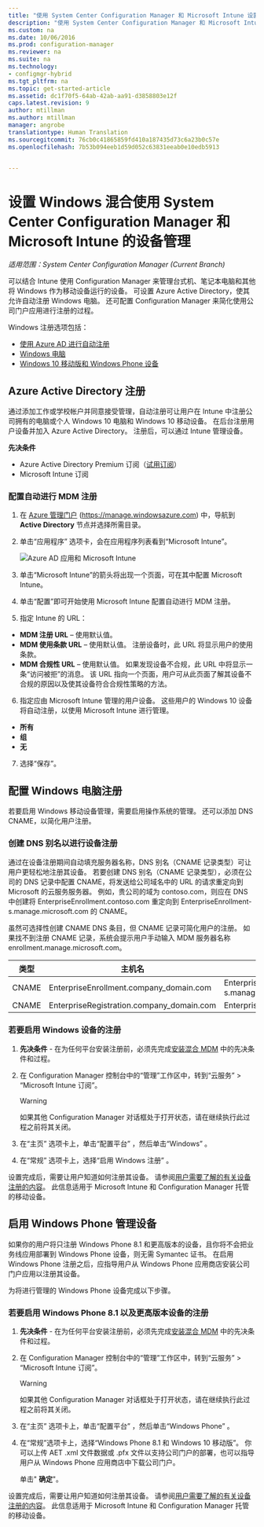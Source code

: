 ```yaml
---
title: "使用 System Center Configuration Manager 和 Microsoft Intune 设置 Windows 混合设备管理 | Microsoft Docs"
description: "使用 System Center Configuration Manager 和 Microsoft Intune 设置 Windows 设备管理。"
ms.custom: na
ms.date: 10/06/2016
ms.prod: configuration-manager
ms.reviewer: na
ms.suite: na
ms.technology:
- configmgr-hybrid
ms.tgt_pltfrm: na
ms.topic: get-started-article
ms.assetid: dc1f70f5-64ab-42ab-aa91-d3858803e12f
caps.latest.revision: 9
author: mtillman
ms.author: mtillman
manager: angrobe
translationtype: Human Translation
ms.sourcegitcommit: 76cb0c41865859fd410a187435d73c6a23b0c57e
ms.openlocfilehash: 7b53b094eeb1d59d052c63831eeab0e10edb5913


---
```

# <a name="set-up-windows-hybrid-device-management-with-system-center-configuration-manager-and-microsoft-intune"></a>设置 Windows 混合使用 System Center Configuration Manager 和 Microsoft Intune 的设备管理

*适用范围：System Center Configuration Manager (Current Branch)*

可以结合 Intune 使用 Configuration Manager 来管理台式机、笔记本电脑和其他将 Windows 作为移动设备运行的设备。 可设置 Azure Active Directory，使其允许自动注册 Windows 电脑。 还可配置 Configuration Manager 来简化使用公司门户应用进行注册的过程。


Windows 注册选项包括：

- [使用 Azure AD 进行自动注册](#azure-active-directory-enrollment)
- [Windows 电脑](#set-up-windows-device-enrollment)
- [Windows 10 移动版和 Windows Phone 设备](#enable-windows-phone-devices)

## <a name="azure-active-directory-enrollment"></a>Azure Active Directory 注册

通过添加工作或学校帐户并同意接受管理，自动注册可让用户在 Intune 中注册公司拥有的电脑或个人 Windows 10 电脑和 Windows 10 移动设备。 在后台注册用户设备并加入 Azure Active Directory。 注册后，可以通过 Intune 管理设备。

**先决条件**
- Azure Active Directory Premium 订阅（[试用订阅](http://go.microsoft.com/fwlink/?LinkID=816845)）
- Microsoft Intune 订阅


### <a name="configure-automatic-mdm-enrollment"></a>配置自动进行 MDM 注册

1. 在 [Azure 管理门户](https://manage.windowsazure.com) (https://manage.windowsazure.com) 中，导航到 **Active Directory** 节点并选择所需目录。

2. 单击“应用程序” 选项卡，会在应用程序列表看到“Microsoft Intune”。

    ![Azure AD 应用和 Microsoft Intune](../media/aad-intune-app.png)

3. 单击“Microsoft Intune”的箭头将出现一个页面，可在其中配置 Microsoft Intune。

4. 单击“配置”即可开始使用 Microsoft Intune 配置自动进行 MDM 注册。

5. 指定 Intune 的 URL：

  - **MDM 注册 URL** – 使用默认值。
  - **MDM 使用条款 URL** – 使用默认值。 注册设备时，此 URL 将显示用户的使用条款。
  - **MDM 合规性 URL** – 使用默认值。 如果发现设备不合规，此 URL 中将显示一条“访问被拒”的消息。 该 URL 指向一个页面，用户可从此页面了解其设备不合规的原因以及使其设备符合合规性策略的方法。

6.  指定应由 Microsoft Intune 管理的用户设备。 这些用户的 Windows 10 设备将自动注册，以使用 Microsoft Intune 进行管理。

  - **所有**
  - **组**
  - **无**

7. 选择“保存”。

## <a name="configure-windows-pc-enrollment"></a>配置 Windows 电脑注册
 若要启用 Windows 移动设备管理，需要启用操作系统的管理。  还可以添加 DNS CNAME，以简化用户注册。

### <a name="create-dns-alias-for-device-enrollment"></a>创建 DNS 别名以进行设备注册  
 通过在设备注册期间自动填充服务器名称，DNS 别名（CNAME 记录类型）可让用户更轻松地注册其设备。 若要创建 DNS 别名（CNAME 记录类型），必须在公司的 DNS 记录中配置 CNAME，将发送给公司域名中的 URL 的请求重定向到 Microsoft 的云服务服务器。  例如，贵公司的域为 contoso.com，则应在 DNS 中创建将 EnterpriseEnrollment.contoso.com 重定向到 EnterpriseEnrollment-s.manage.microsoft.com 的 CNAME。  

 虽然可选择性创建 CNAME DNS 条目，但 CNAME 记录可简化用户的注册。 如果找不到注册 CNAME 记录，系统会提示用户手动输入 MDM 服务器名称 enrollment.manage.microsoft.com。

|类型|主机名|指向|  
|----------|---------------|---------------|  
|CNAME|EnterpriseEnrollment.company_domain.com|EnterpriseEnrollment-s.manage.microsoft.com|  
|CNAME|EnterpriseRegistration.company_domain.com|EnterpriseRegistration.windows.net|  
### <a name="to-enable-enrollment-for-windows-devices"></a>若要启用 Windows 设备的注册  

1.  **先决条件** - 在为任何平台安装注册前，必须先完成[安装混合 MDM](setup-hybrid-mdm.md) 中的先决条件和过程。  

2.  在 Configuration Manager 控制台中的“管理”工作区中，转到“云服务” > “Microsoft Intune 订阅”。  

    > [!WARNING]  
    >  如果其他 Configuration Manager 对话框处于打开状态，请在继续执行此过程之前将其关闭。  

3.  在“主页”  选项卡上，单击“配置平台” ，然后单击“Windows” 。  

4.  在“常规”  选项卡上，选择“启用 Windows 注册” 。  

 设置完成后，需要让用户知道如何注册其设备。 请参阅[用户需要了解的有关设备注册的内容](https://docs.microsoft.com/intune/deploy-use/what-to-tell-your-end-users-about-using-microsoft-intune)。 此信息适用于 Microsoft Intune 和 Configuration Manager 托管的移动设备。

## <a name="enable-windows-phone-devices"></a>启用 Windows Phone 管理设备  
  如果你的用户将只注册 Windows Phone 8.1 和更高版本的设备，且你将不会把业务线应用部署到 Windows Phone 设备，则无需 Symantec 证书。 在启用 Windows Phone 注册之后，应指导用户从 Windows Phone 应用商店安装公司门户应用以注册其设备。  

  为将进行管理的 Windows Phone 设备完成以下步骤。  

### <a name="to-enable-enrollment-for-windows-phone-81-and-later-devices"></a>若要启用 Windows Phone 8.1 以及更高版本设备的注册  

 1.  **先决条件** - 在为任何平台安装注册前，必须先完成[安装混合 MDM](setup-hybrid-mdm.md) 中的先决条件和过程。  

 2.  在 Configuration Manager 控制台中的“管理”工作区中，转到“云服务” > “Microsoft Intune 订阅”。  

     > [!WARNING]  
     >  如果其他 Configuration Manager 对话框处于打开状态，请在继续执行此过程之前将其关闭。  

 3.  在“主页”  选项卡上，单击“配置平台” ，然后单击“Windows Phone” 。  

 4.  在“常规”选项卡上，选择“Windows Phone 8.1 和 Windows 10 移动版”。 你可以上传 AET .xml 文件数据或 .pfx 文件以支持公司门户的部署，也可以指导用户从 Windows Phone 应用商店中下载公司门户。  

      单击" **确定**"。  

  设置完成后，需要让用户知道如何注册其设备。 请参阅[用户需要了解的有关设备注册的内容](https://docs.microsoft.com/intune/deploy-use/what-to-tell-your-end-users-about-using-microsoft-intune)。 此信息适用于 Microsoft Intune 和 Configuration Manager 托管的移动设备。  



<!--HONumber=Feb17_HO2-->


